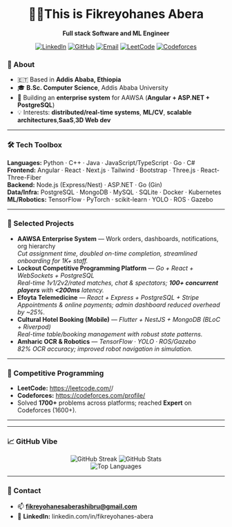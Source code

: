<div align="center">

#  👋🏽This is **Fikreyohanes Abera** 

**Full stack Software and ML Engineer**

[![LinkedIn](https://img.shields.io/badge/LinkedIn-Connect-blue?logo=linkedin)](http://www.linkedin.com/in/fikreyohanes-abera)
[![GitHub](https://img.shields.io/badge/GitHub-Follow-black?logo=github)](https://github.com/FikreyohanesAbera)
[![Email](https://img.shields.io/badge/Email-fikreyohanesaberashibru%40gmail.com-red?logo=gmail)](mailto:fikreyohanesaberashibru@gmail.com)
[![LeetCode](https://img.shields.io/badge/LeetCode-Profile-orange?logo=leetcode&logoColor=white)](https://leetcode.com/<your-leetcode>/)
[![Codeforces](https://img.shields.io/badge/Codeforces-Profile-1F8ACB?logo=codeforces&logoColor=white)](https://codeforces.com/profile/<your-codeforces>)

</div>

### 🧭 About
- 🇪🇹 Based in **Addis Ababa, Ethiopia**  
- 🎓 **B.Sc. Computer Science**, Addis Ababa University   
- 🔭 Building an **enterprise system** for AAWSA (**Angular + ASP.NET + PostgreSQL**)  
- 💡 Interests: **distributed/real-time systems**, **ML/CV**, **scalable architectures**,**SaaS**,**3D Web dev**
---

### 🛠️ Tech Toolbox
**Languages:** Python · C++ · Java · JavaScript/TypeScript · Go · C#  
**Frontend:** Angular · React · Next.js · Tailwind · Bootstrap · Three.js · React-Three-Fiber  
**Backend:** Node.js (Express/Nest) · ASP.NET · Go (Gin)  
**Data/Infra:** PostgreSQL · MongoDB · MySQL · SQLite · Docker · Kubernetes  
**ML/Robotics:** TensorFlow · PyTorch · scikit-learn · YOLO · ROS · Gazebo

---

### 🧩 Selected Projects
- **AAWSA Enterprise System** — Work orders, dashboards, notifications, org hierarchy  
  *Cut assignment time, doubled on-time completion, streamlined onboarding for 1K+ staff.*
- **Lockout Competitive Programming Platform** — *Go + React + WebSockets + PostgreSQL*  
  *Real-time 1v1/2v2/rated matches, chat & spectators; **100+ concurrent players** with **<200ms** latency.*
- **Efoyta Telemedicine** — *React + Express + PostgreSQL + Stripe*  
  *Appointments & online payments; admin dashboard reduced overhead by ~25%.*
- **Cultural Hotel Booking (Mobile)** — *Flutter + NestJS + MongoDB (BLoC + Riverpod)*  
  *Real-time table/booking management with robust state patterns.*
- **Amharic OCR & Robotics** — *TensorFlow · YOLO · ROS/Gazebo*  
  *82% OCR accuracy; improved robot navigation in simulation.*


---

### 🧠 Competitive Programming
- **LeetCode:** https://leetcode.com/<your-leetcode>/  
- **Codeforces:** https://codeforces.com/profile/<your-codeforces>  
- Solved **1700+** problems across platforms; reached **Expert** on Codeforces (1600+).

<!-- Optional cards (these sometimes rate-limit). Uncomment if you want them. -->
<!--
![LeetCode Stats](https://leetcard.jacoblin.cool/<your-leetcode>?ext=heatmap)
![Codeforces Stats](https://codeforces-readme-stats.vercel.app/api/card?username=<your-codeforces>)
-->

---

---

### 📈 GitHub Vibe
<div align="center">

<!-- Streak (usually reliable) -->
<img src="https://streak-stats.demolab.com?user=FikreyohanesAbera" alt="GitHub Streak" />

<!-- Stats & Langs (shared servers can rate-limit; okay to keep or remove) -->
<img src="https://github-readme-stats.vercel.app/api?username=FikreyohanesAbera&show_icons=true&include_all_commits=true&hide_title=true" alt="GitHub Stats" />
<br/>
<img src="https://github-readme-stats.vercel.app/api/top-langs/?username=FikreyohanesAbera&layout=compact" alt="Top Languages" />

</div>


---

### 🤝 Contact
- 📫 **fikreyohanesaberashibru@gmail.com**  
- 🔗 **LinkedIn:** linkedin.com/in/fikreyohanes-abera

<!-- Optional: visitor badge -->
<!-- ![Profile views](https://komarev.com/ghpvc/?username=FikreyohanesAbera&style=flat) -->
